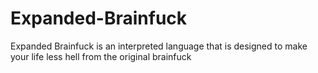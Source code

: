 # Expanded-Brainfuck
Expanded Brainfuck is an interpreted language that is designed to make your life less hell from the original brainfuck
